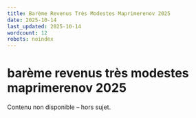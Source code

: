 ```yaml
---
title: Barème Revenus Très Modestes Maprimerenov 2025
date: 2025-10-14
last_updated: 2025-10-14
wordcount: 12
robots: noindex
---
```


# barème revenus très modestes maprimerenov 2025

Contenu non disponible – hors sujet.